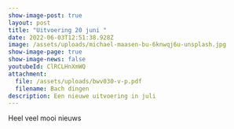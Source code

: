 ```yaml
---
show-image-post: true
layout: post
title: "Uitvoering 20 juni "
date: 2022-06-03T12:51:38.928Z
image: /assets/uploads/michael-maasen-bu-6knwqj6u-unsplash.jpg
show-image-page: true
show-image-news: false
youtubeId: ClRCLHnXmWQ
attachment:
  file: /assets/uploads/bwv030-v-p.pdf
  filename: Bach dingen
description: Een nieuwe uitvoering in juli
---
```

Heel veel mooi nieuws